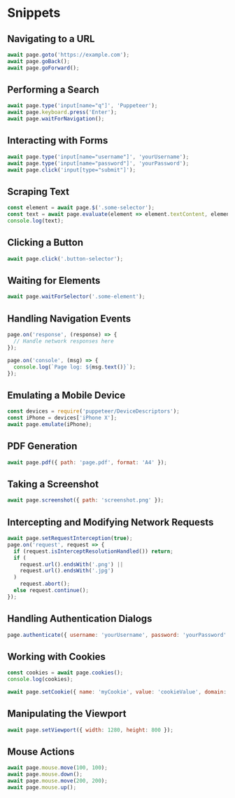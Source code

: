 # Snippets

## Navigating to a URL

```javascript
await page.goto('https://example.com');
await page.goBack();
await page.goForward();
```

## Performing a Search

```javascript
await page.type('input[name="q"]', 'Puppeteer');
await page.keyboard.press('Enter');
await page.waitForNavigation();
```

## Interacting with Forms

```javascript
await page.type('input[name="username"]', 'yourUsername');
await page.type('input[name="password"]', 'yourPassword');
await page.click('input[type="submit"]');
```

## Scraping Text

```javascript
const element = await page.$('.some-selector');
const text = await page.evaluate(element => element.textContent, element);
console.log(text);
```

## Clicking a Button

```javascript
await page.click('.button-selector');
```

##  Waiting for Elements

```javascript
await page.waitForSelector('.some-element');
```

## Handling Navigation Events

```javascript
page.on('response', (response) => {
  // Handle network responses here
});

page.on('console', (msg) => {
  console.log(`Page log: ${msg.text()}`);
});
```

## Emulating a Mobile Device

```javascript
const devices = require('puppeteer/DeviceDescriptors');
const iPhone = devices['iPhone X'];
await page.emulate(iPhone);
```

## PDF Generation

```javascript
await page.pdf({ path: 'page.pdf', format: 'A4' });
```

## Taking a Screenshot

```javascript
await page.screenshot({ path: 'screenshot.png' });
```

## Intercepting and Modifying Network Requests

```javascript
await page.setRequestInterception(true);
page.on('request', request => {
  if (request.isInterceptResolutionHandled()) return;
  if (
    request.url().endsWith('.png') ||
    request.url().endsWith('.jpg')
  )
    request.abort();
  else request.continue();
});
```

## Handling Authentication Dialogs

```javascript
page.authenticate({ username: 'yourUsername', password: 'yourPassword' });
```

## Working with Cookies

```javascript
const cookies = await page.cookies();
console.log(cookies);

await page.setCookie({ name: 'myCookie', value: 'cookieValue', domain: 'example.com' });
```

## Manipulating the Viewport

```javascript
await page.setViewport({ width: 1280, height: 800 });
```

## Mouse Actions

```javascript
await page.mouse.move(100, 100);
await page.mouse.down();
await page.mouse.move(200, 200);
await page.mouse.up();
```
